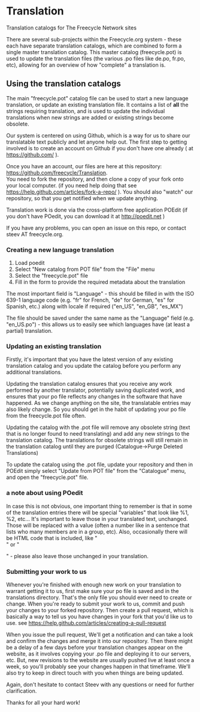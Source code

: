 Translation
===========

Translation catalogs for The Freecycle Network sites

There are several sub-projects within the Freecycle.org system - these each have separate translation catalogs, which are combined to form a single master translation catalog. This master catalog (freecycle.pot) is used to update the translation files (the various .po files like de.po, fr.po, etc), allowing for an overview of how "complete" a translation is.

## Using the translation catalogs

The main "freecycle.pot" catalog file can be used to start a new language translation, or update an existing translation file. It contains a list of **all** the strings requiring translation, and is used to update the individual translations when new strings are added or existing strings become obsolete.

Our system is centered on using Github, which is a way for us to share our
translatable text publicly and let anyone help out.  The first step to getting involved is to create an account on Github if you don't have one already ( at https://github.com/ ).

Once you have an account, our files are here at this repository:  
https://github.com/freecycle/Translation.  
You need to fork the repository, and then clone a copy of your fork onto your local computer.  (if you need help doing that see  https://help.github.com/articles/fork-a-repo/ ).  You should also "watch" our repository, so that you get notified when we update anything.

Translation work is done via the cross-platform free application POEdit (if you don't have POedit, you can download it at http://poedit.net  )

If you have any problems, you can open an issue on this repo, or contact steev AT freecycle.org.

### Creating a new language translation

1. Load poedit
2. Select "New catalog from POT file" from the "File" menu
3. Select the "freecycle.pot" file
4. Fill in the form to provide the required metadata about the translation

The most important field is "Language" - this should be filled in with the ISO 639-1 language code (e.g. "fr" for French, "de" for German, "es" for Spanish, etc.) along with locale if required ("en_US", "en_GB", "es_MX")

The file should be saved under the same name as the "Language" field (e.g. "en_US.po") - this allows us to easily see which languages have (at least a partial) translation. 

### Updating an existing translation

Firstly, it's important that you have the latest version of any existing translation catalog and you update the catalog before you perform any additional translations.

Updating the translation catalog ensures that you receive any work performed by another translator, potentially saving duplicated work, and ensures that your po file reflects any changes in the software that have happened.  As we change anything on the site, the translatable entries may also likely change.  So you should get in the habit of updating your po file from the freecycle.pot file often.  

Updating the catalog with the .pot file will remove any obsolete string (text that is no longer found to need translating) and add any new strings to the translation catalog. The translations for obsolete strings will still remain in the translation catalog until they are purged (Catalogue->Purge Deleted Translations)

To update the catalog using the .pot file, update your repository and then in POEdit simply select "Update from POT file" from the "Catalogue" menu, and open the "freecycle.pot" file.

### a note about using POedit
In case this is not obvious, one important thing to remember is that in some of the translation entries there will be special "variables" that look like %1, %2, etc... It's important to leave those in your translated text, unchanged.  Those will be replaced with a value (often a number like in a sentence that lists who many members are in a group, etc).  Also, occasionally there will be HTML code that is included, like "<br>" or "<P>" - please also leave those unchanged in your translation.

### Submitting your work to us

Whenever you're finished with enough new work on your translation to warrant getting it to us, first make sure your po file is saved and in the translations directory. That's the only file you should ever need to create or change.  When you're ready to submit your work to us, commit and push your changes to your forked repository.  Then create a pull request, which is basically a way to tell us you have changes in your fork that you'd like us to use.  see
https://help.github.com/articles/creating-a-pull-request 

When you issue the pull request, We'll get a notification and can take a look and confirm the changes and merge it into our repository. Then there might be a delay of a few days before your translation changes appear on the website, as it involves copying your .po file and deploying it to our servers, etc.  But, new revisions to the website are usually pushed live at least once a week, so you'll probably see your changes happen in that timeframe. We'll also try to keep in direct touch with you when things are being updated.

Again, don't hesitate to contact Steev with any questions or need for further clarification. 

Thanks for all your hard work!
